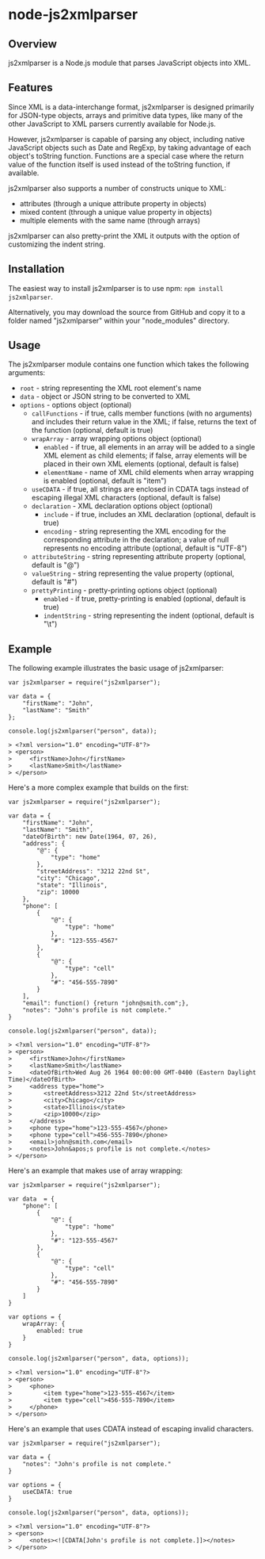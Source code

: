 # node-js2xmlparser #

## Overview ##

js2xmlparser is a Node.js module that parses JavaScript objects into XML.

## Features ##

Since XML is a data-interchange format, js2xmlparser is designed primarily for JSON-type objects, arrays and primitive
data types, like many of the other JavaScript to XML parsers currently available for Node.js.

However, js2xmlparser is capable of parsing any object, including native JavaScript objects such as Date and RegExp, by
taking advantage of each object's toString function. Functions are a special case where the return value of the function
itself is used instead of the toString function, if available.

js2xmlparser also supports a number of constructs unique to XML:

* attributes (through a unique attribute property in objects)
* mixed content (through a unique value property in objects)
* multiple elements with the same name (through arrays)

js2xmlparser can also pretty-print the XML it outputs with the option of customizing the indent string.

## Installation ##

The easiest way to install js2xmlparser is to use npm: `npm install js2xmlparser`.

Alternatively, you may download the source from GitHub and copy it to a folder named "js2xmlparser" within your
"node_modules" directory.

## Usage ##

The js2xmlparser module contains one function which takes the following arguments:

* `root` - string representing the XML root element's name
* `data` - object or JSON string to be converted to XML
* `options` - options object (optional)
    * `callFunctions` - if true, calls member functions (with no arguments) and includes their return value in the XML;
      if false, returns the text of the function (optional, default is true)
    * `wrapArray` - array wrapping options object (optional)
        * `enabled` - if true, all elements in an array will be added to a single XML element as child elements; if
          false, array elements will be placed in their own XML elements (optional, default is false)
        * `elementName` - name of XML child elements when array wrapping is enabled (optional, default is "item")
    * `useCDATA` - if true, all strings are enclosed in CDATA tags instead of escaping illegal XML characters (optional,
      default is false)
    * `declaration` - XML declaration options object (optional)
        * `include` - if true, includes an XML declaration (optional, default is true)
        * `encoding` - string representing the XML encoding for the corresponding attribute in the declaration; a value
          of null represents no encoding attribute (optional, default is "UTF-8")
    * `attributeString` - string representing attribute property (optional, default is "@")
    * `valueString` - string representing the value property (optional, default is "#")
    * `prettyPrinting` - pretty-printing options object (optional)
        * `enabled` - if true, pretty-printing is enabled (optional, default is true)
        * `indentString` - string representing the indent (optional, default is "\t")

## Example ##

The following example illustrates the basic usage of js2xmlparser:

    var js2xmlparser = require("js2xmlparser");

    var data = {
        "firstName": "John",
        "lastName": "Smith"
    };

    console.log(js2xmlparser("person", data));

    > <?xml version="1.0" encoding="UTF-8"?>
    > <person>
    >     <firstName>John</firstName>
    >     <lastName>Smith</lastName>
    > </person>

Here's a more complex example that builds on the first:

    var js2xmlparser = require("js2xmlparser");

    var data = {
        "firstName": "John",
        "lastName": "Smith",
        "dateOfBirth": new Date(1964, 07, 26),
        "address": {
            "@": {
                "type": "home"
            },
            "streetAddress": "3212 22nd St",
            "city": "Chicago",
            "state": "Illinois",
            "zip": 10000
        },
        "phone": [
            {
                "@": {
                    "type": "home"
                },
                "#": "123-555-4567"
            },
            {
                "@": {
                    "type": "cell"
                },
                "#": "456-555-7890"
            }
        ],
        "email": function() {return "john@smith.com";},
        "notes": "John's profile is not complete."
    }

    console.log(js2xmlparser("person", data));

    > <?xml version="1.0" encoding="UTF-8"?>
    > <person>
    >     <firstName>John</firstName>
    >     <lastName>Smith</lastName>
    >     <dateOfBirth>Wed Aug 26 1964 00:00:00 GMT-0400 (Eastern Daylight Time)</dateOfBirth>
    >     <address type="home">
    >         <streetAddress>3212 22nd St</streetAddress>
    >         <city>Chicago</city>
    >         <state>Illinois</state>
    >         <zip>10000</zip>
    >     </address>
    >     <phone type="home">123-555-4567</phone>
    >     <phone type="cell">456-555-7890</phone>
    >     <email>john@smith.com</email>
    >     <notes>John&apos;s profile is not complete.</notes>
    > </person>

Here's an example that makes use of array wrapping:

    var js2xmlparser = require("js2xmlparser");

    var data  = {
        "phone": [
            {
                "@": {
                    "type": "home"
                },
                "#": "123-555-4567"
            },
            {
                "@": {
                    "type": "cell"
                },
                "#": "456-555-7890"
            }
        ]
    }

    var options = {
        wrapArray: {
            enabled: true
        }
    }

    console.log(js2xmlparser("person", data, options));

    > <?xml version="1.0" encoding="UTF-8"?>
    > <person>
    >     <phone>
    > 	      <item type="home">123-555-4567</item>
    > 	      <item type="cell">456-555-7890</item>
    >     </phone>
    > </person>

Here's an example that uses CDATA instead of escaping invalid characters.

    var js2xmlparser = require("js2xmlparser");

    var data = {
        "notes": "John's profile is not complete."
    }

    var options = {
        useCDATA: true
    }

    console.log(js2xmlparser("person", data, options));

    > <?xml version="1.0" encoding="UTF-8"?>
    > <person>
    >     <notes><![CDATA[John's profile is not complete.]]></notes>
    > </person>